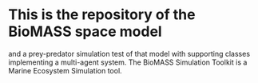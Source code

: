 # This is the repository of the BioMASS space model

and a prey-predator simulation test of that model with supporting classes implementing a multi-agent system.
The BioMASS Simulation Toolkit is a Marine Ecosystem Simulation tool. 
